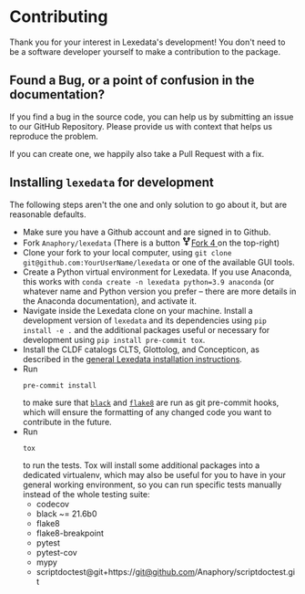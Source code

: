 # Contributing

Thank you for your interest in Lexedata's development! You don't need to be a software developer yourself to make a contribution to the package.

## Found a Bug, or a point of confusion in the documentation?

If you find a bug in the source code, you can help us by submitting an issue to our GitHub Repository.
Please provide us with context that helps us reproduce the problem.

If you can create one, we happily also take a Pull Request with a fix.

## Installing `lexedata` for development

The following steps aren't the one and only solution to go about it, but are reasonable defaults.

 - Make sure you have a Github account and are signed in to Github.
 - Fork `Anaphory/lexedata` (There is a button <a href="/login?return_to=%2FAnaphory%2Flexedata" rel="nofollow" data-hydro-click="{&quot;event_type&quot;:&quot;authentication.click&quot;,&quot;payload&quot;:{&quot;location_in_page&quot;:&quot;repo details fork button&quot;,&quot;repository_id&quot;:288489134,&quot;auth_type&quot;:&quot;LOG_IN&quot;,&quot;originating_url&quot;:&quot;https://github.com/Anaphory/lexedata&quot;,&quot;user_id&quot;:null}}" data-hydro-click-hmac="12434dbbcc05e179b4a260522173eeb34701b04feb5fe23cefd2cd566d7ff52d" aria-label="You must be signed in to fork a repository" data-view-component="true" class="tooltipped tooltipped-s btn-sm btn">  <svg aria-hidden="true" height="16" viewBox="0 0 16 16" version="1.1" width="16" data-view-component="true" class="octicon octicon-repo-forked mr-2"> <path fill-rule="evenodd" d="M5 3.25a.75.75 0 11-1.5 0 .75.75 0 011.5 0zm0 2.122a2.25 2.25 0 10-1.5 0v.878A2.25 2.25 0 005.75 8.5h1.5v2.128a2.251 2.251 0 101.5 0V8.5h1.5a2.25 2.25 0 002.25-2.25v-.878a2.25 2.25 0 10-1.5 0v.878a.75.75 0 01-.75.75h-4.5A.75.75 0 015 6.25v-.878zm3.75 7.378a.75.75 0 11-1.5 0 .75.75 0 011.5 0zm3-8.75a.75.75 0 100-1.5.75.75 0 000 1.5z"></path> </svg>Fork <span id="repo-network-counter" data-pjax-replace="true" title="4" data-view-component="true" class="Counter">4</span> </a> on the top-right)
 - Clone your fork to your local computer, using `git clone git@github.com:YourUserName/lexedata` or one of the available GUI tools.
 - Create a Python virtual environment for Lexedata. If you use Anaconda, this works with `conda create -n lexedata python=3.9 anaconda` (or whatever name and Python version you prefer – there are more details in the Anaconda documentation), and activate it.
 - Navigate inside the Lexedata clone on your machine. Install a development version of `lexedata` and its dependencies using `pip install -e .` and the additional packages useful or necessary for development using `pip install pre-commit tox`.
 - Install the CLDF catalogs CLTS, Glottolog, and Concepticon, as described in the [general Lexedata installation instructions](https://lexedata.readthedocs.io/en/latest/installation.html).
 - Run
   ```
   pre-commit install
   ```
   to make sure that [`black`](https://black.readthedocs.io/en/stable/) and [`flake8`](https://flake8.pycqa.org/en/latest/) are run as git pre-commit hooks, which will ensure the formatting of any changed code you want to contribute in the future.
 - Run
   ```
   tox
   ```
   to run the tests. Tox will install some additional packages into a dedicated virtualenv, which may also be useful for you to have in your general working environment, so you can run specific tests manually instead of the whole testing suite:
    - codecov
    - black ~= 21.6b0
    - flake8
    - flake8-breakpoint
    - pytest
    - pytest-cov
    - mypy
    - scriptdoctest@git+https://git@github.com/Anaphory/scriptdoctest.git
